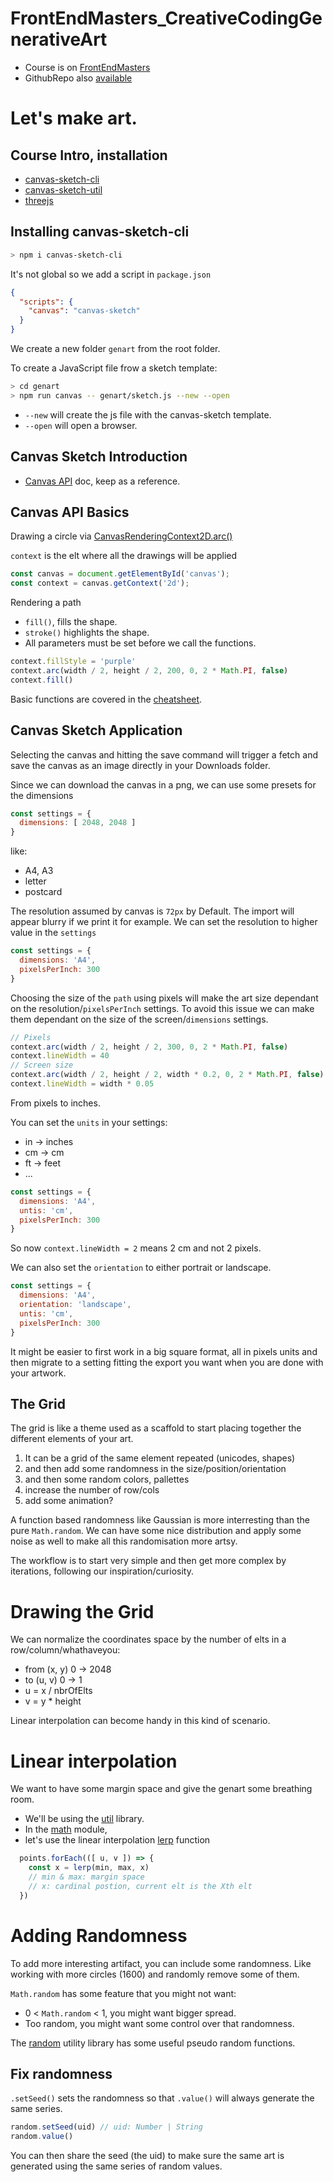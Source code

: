 # FrontEndMasters_CreativeCodingGenerativeArt

  * Course is on [FrontEndMasters](https://frontendmasters.com/courses/canvas-webgl)
  * GithubRepo also [available](https://github.com/mattdesl/workshop-generative-art)

# Let's make art.

## Course Intro, installation

  * [canvas-sketch-cli](https://github.com/mattdesl/canvas-sketch)
  * [canvas-sketch-util](https://github.com/mattdesl/canvas-sketch-util/)
  * [threejs](https://github.com/mrdoob/three.js)

## Installing canvas-sketch-cli

```sh
> npm i canvas-sketch-cli
```

It's not global so we add a script in `package.json`

```json
{
  "scripts": {
    "canvas": "canvas-sketch"
  }
}
```

We create a new folder `genart` from the root folder.

To create a JavaScript file frow a sketch template:
```sh
> cd genart
> npm run canvas -- genart/sketch.js --new --open
```

  - `--new` will create the js file with the canvas-sketch template.
  - `--open` will open a browser.

## Canvas Sketch Introduction

  * [Canvas API](https://developer.mozilla.org/en-US/docs/Web/API/Canvas_API) doc, keep as a reference.

## Canvas API Basics

Drawing a circle via [CanvasRenderingContext2D.arc()](https://developer.mozilla.org/en-US/docs/Web/API/CanvasRenderingContext2D/arc)

`context` is the elt where all the drawings will be applied
```js
const canvas = document.getElementById('canvas');
const context = canvas.getContext('2d');
```


Rendering a path

  * `fill()`, fills the shape.
  * `stroke()` highlights the shape. 
  * All parameters must be set before we call the functions.


```js
context.fillStyle = 'purple'
context.arc(width / 2, height / 2, 200, 0, 2 * Math.PI, false)
context.fill()
```

Basic functions are covered in the [cheatsheet](https://github.com/mattdesl/workshop-generative-art/blob/master/docs/cheat-sheet.md).

## Canvas Sketch Application

Selecting the canvas and hitting the save command will trigger a fetch and save the canvas as an image directly in your Downloads folder.

Since we can download the canvas in a png, we can use some presets for the dimensions
```js
const settings = {
  dimensions: [ 2048, 2048 ]
}
```
like:

  * A4, A3
  * letter
  * postcard

The resolution assumed by canvas is `72px` by Default. The import will appear blurry if we print it for example.
We can set the resolution to higher value in the `settings`
```js
const settings = {
  dimensions: 'A4',
  pixelsPerInch: 300
}
```
Choosing the size of the `path` using pixels will make the art size dependant on the resolution/`pixelsPerInch` settings. To avoid this issue we can make them dependant on the size of the screen/`dimensions` settings.
```js
// Pixels
context.arc(width / 2, height / 2, 300, 0, 2 * Math.PI, false)
context.lineWidth = 40
// Screen size
context.arc(width / 2, height / 2, width * 0.2, 0, 2 * Math.PI, false)
context.lineWidth = width * 0.05
```

From pixels to inches.

You can set the `units` in your settings:

  * in -> inches
  * cm -> cm
  * ft -> feet
  * ...

```js
const settings = {
  dimensions: 'A4',
  untis: 'cm',
  pixelsPerInch: 300
}
```
So now `context.lineWidth = 2` means 2 cm and not 2 pixels.

We can also set the `orientation` to either portrait or landscape.
```js
const settings = {
  dimensions: 'A4',
  orientation: 'landscape',
  untis: 'cm',
  pixelsPerInch: 300
}
```

It might be easier to first work in a big square format, all in pixels units and then migrate to a setting fitting the export you want when you are done with your artwork.

## The Grid

The grid is like a theme used as a scaffold to start placing together the different elements of your art.

1. It can be a grid of the same element repeated (unicodes, shapes)
2. and then add some randomness in the size/position/orientation
3. and then some random colors, pallettes
4. increase the number of row/cols
5. add some animation?

A function based randomness like Gaussian is more interresting than the pure `Math.random`. We can have some nice distribution and apply some noise as well to make all this randomisation more artsy.

The workflow is to start very simple and then get more complex by iterations, following our inspiration/curiosity.

# Drawing the Grid

We can normalize the coordinates space by the number of elts in a row/column/whathaveyou:
  * from (x, y) 0 -> 2048 
  * to (u, v) 0 -> 1
  * u = x / nbrOfElts
  * v = y * height

Linear interpolation can become handy in this kind of scenario.

# Linear interpolation

We want to have some margin space and give the genart some breathing room.

  * We'll be using the [util](https://github.com/mattdesl/canvas-sketch-util/) library.
  * In the [math](https://github.com/mattdesl/canvas-sketch-util/blob/master/docs/math.md) module, 
  * let's use the linear interpolation [lerp](https://github.com/mattdesl/canvas-sketch-util/blob/master/docs/math.md#lerp) function

```js
  points.forEach(([ u, v ]) => {
    const x = lerp(min, max, x)
    // min & max: margin space
    // x: cardinal postion, current elt is the Xth elt 
  })
```

# Adding Randomness

To add more interesting artifact, you can include some randomness.
Like working with more circles (1600) and randomly remove some of them.

`Math.random` has some feature that you might not want:
  * 0 < `Math.random` < 1, you might want bigger spread.
  * Too random, you might want some control over that randomness.

The [random](https://github.com/mattdesl/canvas-sketch-util/blob/master/docs/random.md) utility library has some useful pseudo random functions.

## Fix randomness
`.setSeed()` sets the randomness so that `.value()` will always generate the same series.
```js
random.setSeed(uid) // uid: Number | String
random.value()
```

You can then share the seed (the uid) to make sure the same art is generated using the same series of random values.

